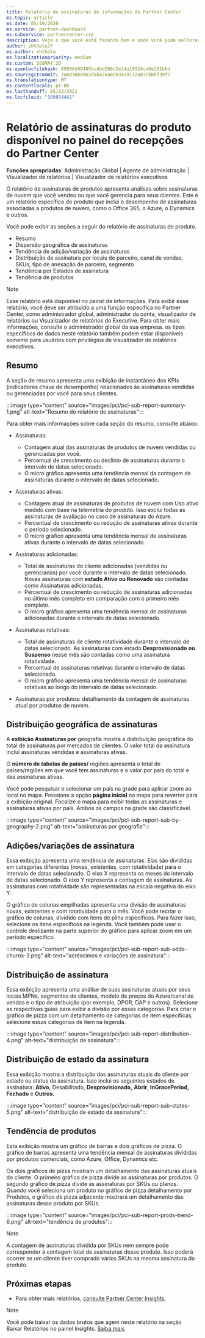 ```yaml
---
title: Relatório de assinaturas de informações do Partner Center
ms.topic: article
ms.date: 05/19/2020
ms.service: partner-dashboard
ms.subservice: partnercenter-csp
description: Veja o que você está fazendo bem e onde você pode melhorar em relação às assinaturas de nuvem que você vende ou gerencia para seus clientes.
author: shthota77
ms.author: shthota
ms.localizationpriority: medium
ms.custom: SEOMAY.20
ms.openlocfilehash: 89806b08485bc4bd286c2e14a19924ca0e281b6d
ms.sourcegitcommit: 7a6836bd962d5b426a8cb34a9132a87cbbbf39f7
ms.translationtype: MT
ms.contentlocale: pt-BR
ms.lasthandoff: 05/13/2021
ms.locfileid: "109854461"
---
```

# <a name="product-subscriptions-report-available-from-the-partner-center-insights-dashboard"></a>Relatório de assinaturas do produto disponível no painel do recepções do Partner Center

**Funções apropriadas**: Administração Global | Agente de administração | Visualizador de relatórios | Visualizador de relatórios executivos

O relatório de assinaturas de produtos apresenta análises sobre assinaturas de nuvem que você vendeu ou que você gerencia para seus clientes. Este é um relatório específico do produto que inclui o desempenho de assinaturas associadas a produtos de nuvem, como o Office 365, o Azure, o Dynamics e outros.

Você pode exibir as seções a seguir do relatório de assinaturas de produto.

- Resumo
- Dispersão geográfica de assinaturas
- Tendência de adição/variação de assinaturas
- Distribuição de assinatura por locais de parceiro, canal de vendas, SKUs, tipo de anexação de parceiro, segmento
- Tendência por Estados de assinatura
- Tendência de produtos

 > [!NOTE]
 > Esse relatório está disponível no painel de informações. Para exibir esse relatório, você deve ser atribuído a uma função específica no Partner Center, como administrador global, administrador da conta, visualizador de relatórios ou Visualizador de relatórios do Executive. Para obter mais informações, consulte o administrador global da sua empresa. os tipos específicos de dados neste relatório também podem estar disponíveis somente para usuários com privilégios de visualizador de relatórios executivos.

## <a name="summary"></a>Resumo

A seção de resumo apresenta uma exibição de instantâneo dos KPIs (indicadores chave de desempenho) relacionados às assinaturas vendidas ou gerenciadas por você para seus clientes.  

:::image type="content" source="images/pci/pci-sub-report-summary-1.png" alt-text="Resumo do relatório de assinaturas":::

Para obter mais informações sobre cada seção do resumo, consulte abaixo:

- Assinaturas:
  - Contagem atual das assinaturas de produtos de nuvem vendidas ou gerenciadas por você.
  - Percentual de crescimento ou declínio de assinaturas durante o intervalo de datas selecionado.
  - O micro gráfico apresenta uma tendência mensal da contagem de assinaturas durante o intervalo de datas selecionado.

- Assinaturas ativas:
  - Contagem atual de assinaturas de produtos de nuvem com Uso ativo medido com base na telemetria do produto. Isso exclui todas as assinaturas de avaliação no caso de assinaturas do Azure.
  - Percentual de crescimento ou redução de assinaturas ativas durante o período selecionado.
  - O micro gráfico apresenta uma tendência mensal de assinaturas ativas durante o intervalo de datas selecionado.

- Assinaturas adicionadas:
  - Total de assinaturas do cliente adicionadas (vendidas ou gerenciadas) por você durante o intervalo de datas selecionado. Novas assinaturas com **estado Ativo** **ou Renovado** são contadas como Assinaturas adicionadas.
  - Percentual de crescimento ou redução de assinaturas adicionadas no último mês completo em comparação com o primeiro mês completo.
  - O micro gráfico apresenta uma tendência mensal de assinaturas adicionadas durante o intervalo de datas selecionado.

- Assinaturas rotativas:
  - Total de assinaturas de cliente rotatividade durante o intervalo de datas selecionado. As assinaturas com estado **Desprovisionado** **ou Suspenso** nesse mês são contadas como uma assinatura rotatividade.  
  - Percentual de assinaturas rotativas durante o intervalo de datas selecionado.
  - O micro gráfico apresenta uma tendência mensal de assinaturas rotativas ao longo do intervalo de datas selecionado.

- Assinaturas por produtos: detalhamento da contagem de assinaturas atual por produtos de nuvem.

## <a name="geographical-spread-of-subscriptions"></a>Distribuição geográfica de assinaturas

A **exibição Assinaturas por** geografia mostra a distribuição geográfica do total de assinaturas por mercados de clientes. O valor total da assinatura inclui assinaturas vendidas e assinaturas ativas.

O **número de tabelas de países/** regiões apresenta o total de países/regiões em que você tem assinaturas e o valor por país do total e das assinaturas ativas.

Você pode pesquisar e selecionar um país na grade para aplicar zoom ao local no mapa. Pressione a opção **página inicial** no mapa para reverter para a exibição original. Focalize o mapa para exibir todas as assinaturas e assinaturas ativas por país. Ambos os campos na grade são classificável.

:::image type="content" source="images/pci/pci-sub-report-sub-by-geography-2.png" alt-text="assinaturas por geografia":::

## <a name="subscription-addschurns"></a>Adições/variações de assinatura

Essa exibição apresenta uma tendência de assinaturas. Elas são divididas em categorias diferentes (novas, existentes, com rotatividade) para o intervalo de datas selecionado. O eixo X representa os meses do intervalo de datas selecionado. O eixo Y representa a contagem de assinaturas. As assinaturas com rotatividade são representadas na escala negativa do eixo Y. 

O gráfico de colunas empilhadas apresenta uma divisão de assinaturas novas, existentes e com rotatividade para o mês. Você pode recriar o gráfico de colunas, dividido com itens de pilha específicos. Para fazer isso, selecione os itens específicos na legenda. Você também pode usar o controle deslizante na parte superior do gráfico para aplicar zoom em um período específico.

:::image type="content" source="images/pci/pci-sub-report-sub-adds-churns-3.png" alt-text="acréscimos e variações de assinatura":::

## <a name="subscription-distribution"></a>Distribuição de assinatura

Essa exibição apresenta uma análise de suas assinaturas atuais por seus locais MPNs, segmentos de clientes, modelo de preços do Azure/canal de vendas e o tipo de atribuição (por exemplo, DPOR, DAP e outros). Selecione as respectivas guias para exibir a divisão por essas categorias. Para criar o gráfico de pizza com um detalhamento de categorias de item específicas, selecione essas categorias de item na legenda.

:::image type="content" source="images/pci/pci-sub-report-distribution-4.png" alt-text="distribuição de assinatura":::

## <a name="subscription-state-distribution"></a>Distribuição de estado da assinatura

Essa exibição mostra a distribuição das assinaturas atuais do cliente por estado ou status da assinatura. Isso inclui os seguintes estados de assinatura: **Ativo,** Desabilitado, **Desprovisionado,** **Abrir**, **InGracePeriod,** **Fechado** e **Outros.**

:::image type="content" source="images/pci/pci-sub-report-sub-states-5.png" alt-text="distribuição de estado da assinatura":::

## <a name="products-trend"></a>Tendência de produtos

Esta exibição mostra um gráfico de barras e dois gráficos de pizza. O gráfico de barras apresenta uma tendência mensal de assinaturas divididas por produtos comerciais, como Azure, Office, Dynamics etc.

Os dois gráficos de pizza mostram um detalhamento das assinaturas atuais do cliente. O primeiro gráfico de pizza divide as assinaturas por produtos. O segundo gráfico de pizza divide as assinaturas por SKUs ou planos. Quando você seleciona um  produto no gráfico de pizza detalhamento por Produtos, o gráfico de pizza adjacente mostrará um detalhamento das assinaturas desse produto por SKUs.

:::image type="content" source="images/pci/pci-sub-report-prods-trend-6.png" alt-text="tendência de produtos":::

> [!NOTE]
 > A contagem de assinaturas dividida por SKUs nem sempre pode corresponder à contagem total de assinaturas desse produto. Isso poderá ocorrer se um cliente tiver comprado vários SKUs na mesma assinatura do produto.

## <a name="next-steps"></a>Próximas etapas

- Para obter mais relatórios, [consulte Partner Center Insights.](partner-center-insights.md)

>[!NOTE] 
> Você pode baixar os dados brutos que agem neste relatório na seção Baixar Relatórios no painel Insights. [Saiba mais](pci-download-reports.md) 
